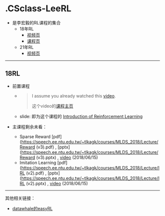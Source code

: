 # .CSclass-LeeRL

- 是李宏毅的RL课程的集合
  - 18年RL
    - [视频页](https://www.youtube.com/playlist?list=PLJV_el3uVTsODxQFgzMzPLa16h6B8kWM_)
    - [课程页](https://speech.ee.ntu.edu.tw/~tlkagk/courses_MLDS18.html)
  - 21年RL
    - [视频页](https://www.youtube.com/playlist?list=PLJV_el3uVTsMhtt7_Y6sgTHGHp1Vb2P2J)

---

## 18RL

- 前置课程
  
  - > I assume you already watched this [video](https://youtu.be/W8XF3ME8G2I).
    >
    > 这个video的[课程主页](https://speech.ee.ntu.edu.tw/~tlkagk/courses_ML17.html)
  
  - slide: 即为这个课程的 [Introduction of Reinforcement Learning](https://speech.ee.ntu.edu.tw/~tlkagk/courses/ML_2017/Lecture/RL%20(v4).pdf) 
  
- 主课程剩余未看：

  - Sparse Reward [pdf](https://speech.ee.ntu.edu.tw/~tlkagk/courses/MLDS_2018/Lecture/Reward (v3).pdf) , [pptx](https://speech.ee.ntu.edu.tw/~tlkagk/courses/MLDS_2018/Lecture/Reward (v3).pptx) , [video](https://youtu.be/-5cCWhu0OaM) (2018/06/15)
  - Imitation Learning [pdf](https://speech.ee.ntu.edu.tw/~tlkagk/courses/MLDS_2018/Lecture/IRL (v2).pdf) , [pptx](https://speech.ee.ntu.edu.tw/~tlkagk/courses/MLDS_2018/Lecture/IRL (v2).pptx) , [video](https://youtu.be/rl_ozvqQUU8) (2018/06/15)







---

其他相关链接：

- [datawhale的easyRL](https://github.com/datawhalechina/easy-rl)

